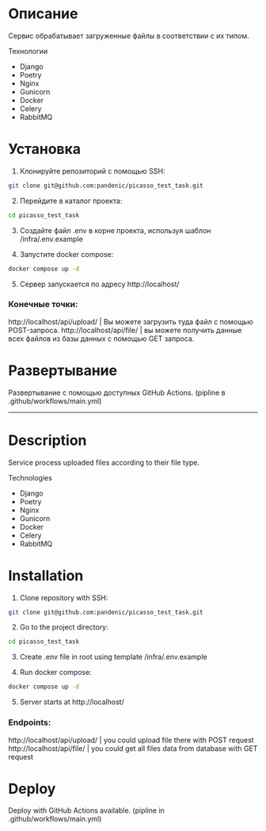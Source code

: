 # Описание
Сервис обрабатывает загруженные файлы в соответствии с их типом.

Технологии 
- Django
- Poetry
- Nginx
- Gunicorn
- Docker
- Celery
- RabbitMQ

# Установка

1. Клонируйте репозиторий с помощью SSH:
```bash
git clone git@github.com:pandenic/picasso_test_task.git
```

2. Перейдите в каталог проекта:
```bash
cd picasso_test_task
```

3. Создайте файл .env в корне проекта, используя шаблон /infra/.env.example


4. Запустите docker compose:
```bash
docker compose up -d
```

5. Сервер запускается по адресу http://localhost/

### Конечные точки:

http://localhost/api/upload/ | Вы можете загрузить туда файл с помощью POST-запроса.
http://localhost/api/file/ | вы можете получить данные всех файлов из базы данных с помощью GET запроса.

# Развертывание

Развертывание с помощью доступных GitHub Actions.
(pipline в .github/workflows/main.yml)

---

# Description
Service process uploaded files according to their file type.

Technologies 
- Django
- Poetry
- Nginx
- Gunicorn
- Docker
- Celery
- RabbitMQ

# Installation

1. Clone repository with SSH:
```bash
git clone git@github.com:pandenic/picasso_test_task.git
```

2. Go to the project directory:
```bash
cd picasso_test_task
```

3. Create .env file in root using template /infra/.env.example


4. Run docker compose:
```bash
docker compose up -d
```

5. Server starts at http://localhost/

### Endpoints:

http://localhost/api/upload/ | you could upload file there with POST request
http://localhost/api/file/ | you could get all files data from database with GET request

# Deploy

Deploy with GitHub Actions available.
(pipline in .github/workflows/main.yml)
